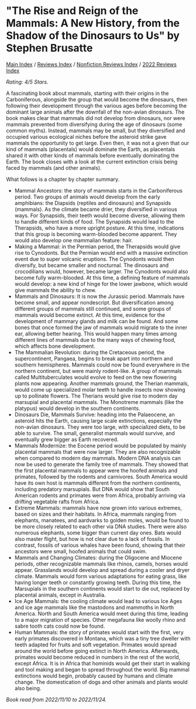 # "The Rise and Reign of the Mammals: A New History, from the Shadow of the Dinosaurs to Us" by Stephen Brusatte

[Main Index](../../../README.md) / [Reviews Index](../../README.md) / [Nonfiction Reviews Index](../README.md) / [2022 Reviews Index](README.md)

*Rating: 4/5 Stars.*

A fascinating book about mammals, starting with their origins in the Carboniferous, alongside the group that would become the dinosaurs, then following their development through the various ages before becoming the dominant large animals after the downfall of the non-avian dinosaurs. The book makes clear that mammals did not develop from dinosaurs, nor were mammals prevented from diversifying during the age of dinosaurs (some common myths). Instead, mammals may be small, but they diversified and occupied various ecological niches before the asteroid strike gave mammals the opportunity to get large. Even then, it was not a given that our kind of mammals (placentals) would dominate the Earth, as placentals shared it with other kinds of mammals before eventually dominating the Earth. The book closes with a look at the current extinction crisis being faced by mammals (and other animals).

What follows is a chapter by chapter summary.

- Mammal Ancestors: the story of mammals starts in the Carboniferous period. Two groups of animals would develop from the early amphibians: the Diapsids (reptiles and dinosaurs) and Synapsids (mammals). As the climate became drier, they diversified in various ways. For Synapsids, their teeth would become diverse, allowing them to handle different kinds of food. The Synapsids would lead to the Therapsids, who have a more upright posture. At this time, indications that this group is becoming warm-blooded become apparent. They would also develop one mammalian feature: hair.
- Making a Mammal: in the Permian period, the Therapsids would give rise to Cynodonts. But the Permian would end with a massive extinction event due to super volcanic eruptions. The Cynodonts would then diversify, but became smaller and nocturnal. The dinosaurs and crocodilians would, however, became larger. The Cynodonts would also become fully warm-blooded. At this time, a defining feature of mammals would develop: a new kind of hinge for the lower jawbone, which would give mammals the ability to chew.
- Mammals and Dinosaurs: It is now the Jurassic period. Mammals have become small, and appear nondescript. But diversification among different groups of mammals still continued, and some groups of mammals would become extinct. At this time, evidence for the development of mammary glands and milk can be found. And some bones that once formed the jaw of mammals would migrate to the inner ear, allowing better hearing. This would happen many times among different lines of mammals due to the many ways of chewing food, which affects bone development.
- The Mammalian Revolution: during the Cretaceous period, the supercontinent, Pangaea, begins to break apart into northern and southern hemispheres. Mammals could now be found everywhere in the northern continent, but were mainly rodent-like. A group of mammals called Multituberculates would evolve to feed on the new flowering plants now appearing. Another mammals ground, the Therian mammals, would come up specialized molar teeth to handle insects now showing up to pollinate flowers. The Therians would give rise to modern day marsupial and placental mammals. The Monotreme mammals (like the platypus) would develop in the southern continents.
- Dinosaurs Die, Mammals Survive: heading into the Palaeocene, an asteroid hits the Earth, causing large scale extinctions, especially the non-avian dinosaurs. They were too large, with specialized diets, to be able to survive. The small, generalist mammals would survive, and eventually grew bigger as Earth recovered.
- Mammals Modernize: the Eocene period would be populated by mainly placental mammals that were now larger. They are also recognizable when compared to modern day mammals. Modern DNA analysis can now be used to generate the family tree of mammals. They showed that the first placental mammals to appear were the hoofed animals and primates, followed by the rodents and carnivores. South America would have its own host is mammals different from the northern continents, including predatory marsupials. But DNA would show that South American rodents and primates were from Africa, probably arriving via drifting vegetable rafts from Africa.
- Extreme Mammals: mammals have now grown into various extremes, based on sizes and their habitats. In Africa, mammals ranging from elephants, manatees, and aardvarks to golden moles, would be found to be more closely related to each other via DNA studies. There were also numerous elephants, some bigger than current day ones. Bats would also master flight, but how is not clear due to a lack of fossils. In contrast, fossils of various whales have been found, showing that their ancestors were small, hoofed animals that could swim.
- Mammals and Changing Climates: during the Oligocene and Miocene periods, other recognizable mammals like rhinos, camels, horses would appear. Grasslands would develop and spread during a cooler and dryer climate. Mammals would form various adaptations for eating grass, like having longer teeth or constantly growing teeth. During this time, the Marsupials in the southern continents would start to die out, replaced by placental animals, except in Australia.
- Ice Age Mammals: the cooling climate would lead to various Ice Ages and ice age mammals like the mastodons and mammoths in North America. North and South America would meet during this time, leading to a major migration of species. Other megafauna like woolly rhino and sabre tooth cats could now be found.
- Human Mammals: the story of primates would start with the first, very early primates discovered in Montana, which was a tiny tree dweller with teeth adapted for fruits and soft vegetation. Primates would spread around the world before going extinct in North America. Afterwards, primates would become reduced in numbers in the rest of the world, except Africa. It is in Africa that hominids would get their start in walking and tool making and began to spread throughout the world. Big mammal extinctions would begin, probably caused by humans and climate change. The domestication of dogs and other animals and plants would also being.

*Book read from 2022/11/10 to 2022/11/24.*
